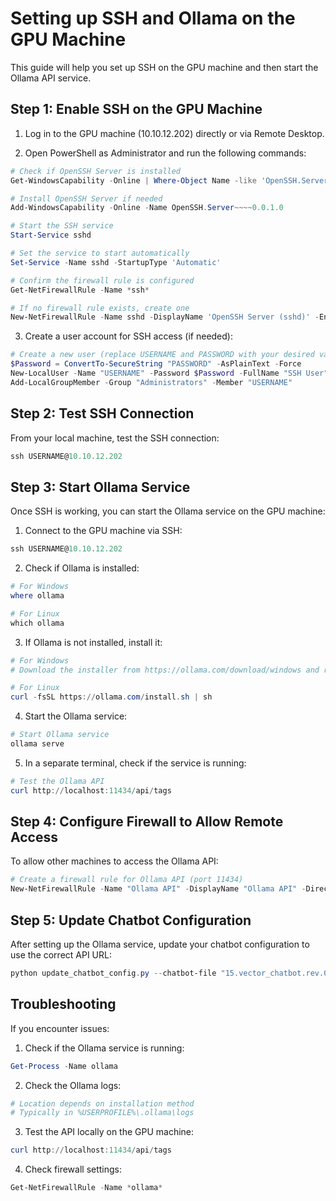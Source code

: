 # Setting up SSH and Ollama on the GPU Machine

This guide will help you set up SSH on the GPU machine and then start the Ollama API service.

## Step 1: Enable SSH on the GPU Machine

1. Log in to the GPU machine (10.10.12.202) directly or via Remote Desktop.

2. Open PowerShell as Administrator and run the following commands:

```powershell
# Check if OpenSSH Server is installed
Get-WindowsCapability -Online | Where-Object Name -like 'OpenSSH.Server*'

# Install OpenSSH Server if needed
Add-WindowsCapability -Online -Name OpenSSH.Server~~~~0.0.1.0

# Start the SSH service
Start-Service sshd

# Set the service to start automatically
Set-Service -Name sshd -StartupType 'Automatic'

# Confirm the firewall rule is configured
Get-NetFirewallRule -Name *ssh*

# If no firewall rule exists, create one
New-NetFirewallRule -Name sshd -DisplayName 'OpenSSH Server (sshd)' -Enabled True -Direction Inbound -Protocol TCP -Action Allow -LocalPort 22
```

3. Create a user account for SSH access (if needed):

```powershell
# Create a new user (replace USERNAME and PASSWORD with your desired values)
$Password = ConvertTo-SecureString "PASSWORD" -AsPlainText -Force
New-LocalUser -Name "USERNAME" -Password $Password -FullName "SSH User" -Description "User for SSH access"
Add-LocalGroupMember -Group "Administrators" -Member "USERNAME"
```

## Step 2: Test SSH Connection

From your local machine, test the SSH connection:

```powershell
ssh USERNAME@10.10.12.202
```

## Step 3: Start Ollama Service

Once SSH is working, you can start the Ollama service on the GPU machine:

1. Connect to the GPU machine via SSH:

```powershell
ssh USERNAME@10.10.12.202
```

2. Check if Ollama is installed:

```powershell
# For Windows
where ollama

# For Linux
which ollama
```

3. If Ollama is not installed, install it:

```powershell
# For Windows
# Download the installer from https://ollama.com/download/windows and run it

# For Linux
curl -fsSL https://ollama.com/install.sh | sh
```

4. Start the Ollama service:

```powershell
# Start Ollama service
ollama serve
```

5. In a separate terminal, check if the service is running:

```powershell
# Test the Ollama API
curl http://localhost:11434/api/tags
```

## Step 4: Configure Firewall to Allow Remote Access

To allow other machines to access the Ollama API:

```powershell
# Create a firewall rule for Ollama API (port 11434)
New-NetFirewallRule -Name "Ollama API" -DisplayName "Ollama API" -Direction Inbound -Protocol TCP -LocalPort 11434 -Action Allow
```

## Step 5: Update Chatbot Configuration

After setting up the Ollama service, update your chatbot configuration to use the correct API URL:

```powershell
python update_chatbot_config.py --chatbot-file "15.vector_chatbot.rev.09(working).py" --api-url "http://10.10.12.202:11434" --test-url
```

## Troubleshooting

If you encounter issues:

1. Check if the Ollama service is running:
```powershell
Get-Process -Name ollama
```

2. Check the Ollama logs:
```powershell
# Location depends on installation method
# Typically in %USERPROFILE%\.ollama\logs
```

3. Test the API locally on the GPU machine:
```powershell
curl http://localhost:11434/api/tags
```

4. Check firewall settings:
```powershell
Get-NetFirewallRule -Name *ollama*
```

